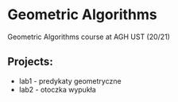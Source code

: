 # Geometric Algorithms
Geometric Algorithms course at AGH UST (20/21)
## Projects:
* lab1 - predykaty geometryczne
* lab2 - otoczka wypukła
